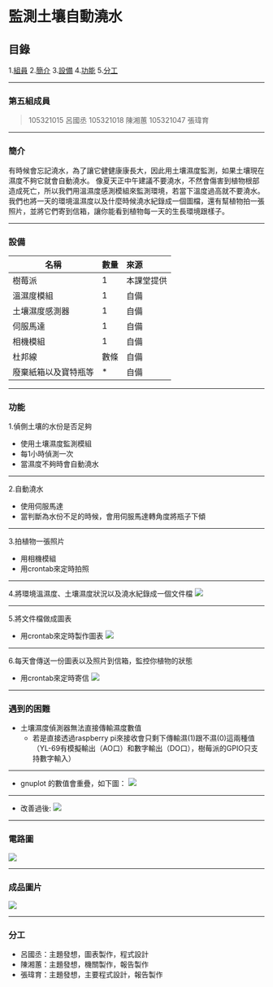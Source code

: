 # 監測土壤自動澆水

## 目錄
1.[組員](#第五組成員)
2.[簡介](#簡介)
3.[設備](#設備)
4.[功能](#功能)
5.[分工](#分工)

---

### 第五組成員

> 105321015 呂國丞
> 105321018 陳湘蕙
> 105321047 張瑋育

---

### 簡介

有時候會忘記澆水，為了讓它健健康康長大，因此用土壤濕度監測，如果土壤現在濕度不夠它就會自動澆水。
像夏天正中午建議不要澆水，不然會傷害到植物根部造成死亡，所以我們用溫濕度感測模組來監測環境，若當下溫度過高就不要澆水。
我們也將一天的環境溫濕度以及什麼時候澆水紀錄成一個圖檔，還有幫植物拍一張照片，並將它們寄到信箱，讓你能看到植物每一天的生長環境跟樣子。

---

### 設備

| 名稱               |數量     |來源        |
| ----------------- |:-------|:----------|
| 樹莓派             | 1      |本課堂提供   |
| 溫濕度模組          | 1      |自備        |
| 土壤濕度感測器       | 1      |自備        |
| 伺服馬達            | 1      |自備        | 
| 相機模組            | 1      |自備        |
| 杜邦線              | 數條   |自備        |
| 廢棄紙箱以及寶特瓶等  | *      |自備        |

---

### 功能

1.偵側土壤的水份是否足夠
  - 使用土壤濕度監測模組
  - 每1小時偵測一次
  - 當濕度不夠時會自動澆水

---

2.自動澆水
  - 使用伺服馬達
  - 當判斷為水份不足的時候，會用伺服馬達轉角度將瓶子下傾

---

3.拍植物一張照片
  - 用相機模組
  - 用crontab來定時拍照

---

4.將環境溫濕度、土壤濕度狀況以及澆水紀錄成一個文件檔
  ![](https://i.imgur.com/z4RWl1r.png)

---

5.將文件檔做成圖表
  - 用crontab來定時製作圖表
  ![](https://i.imgur.com/ibG53kM.jpg)

---

6.每天會傳送一份圖表以及照片到信箱，監控你植物的狀態
  - 用crontab來定時寄信
  ![](https://i.imgur.com/caDK7JL.jpg)


---


### 遇到的困難
* 土壤濕度偵測器無法直接傳輸濕度數值
    * 若是直接透過raspberry pi來接收會只剩下傳輸濕(1)跟不濕(0)這兩種值（YL-69有模擬輸出（AO口）和數字輸出（DO口），樹莓派的GPIO只支持數字輸入）


---

* gnuplot 的數值會重疊，如下圖： ![](https://i.imgur.com/igX5qys.png)

---

* 改善過後:
![](https://i.imgur.com/FZfSp7Y.png)

---

### 電路圖
![](https://i.imgur.com/e1FLy2m.png)



---

### 成品圖片
![](https://i.imgur.com/6wBteSD.jpg)

---

### 分工

* 呂國丞：主題發想，圖表製作，程式設計
* 陳湘蕙：主題發想，機關製作，報告製作
* 張瑋育：主題發想，主要程式設計，報告製作
